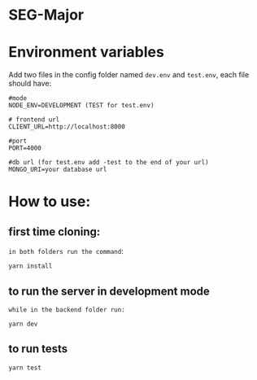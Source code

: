 # SEG-Major




# Environment variables
Add two files in the config folder named ``dev.env`` and ``test.env``, each file should have:

```.env 
#mode
NODE_ENV=DEVELOPMENT (TEST for test.env)

# frontend url
CLIENT_URL=http://localhost:8000

#port
PORT=4000

#db url (for test.env add -test to the end of your url)
MONGO_URI=your database url 
```



# How to use:

## first time cloning:

`in both folders run the command`:

```node 
yarn install 
```

## to run the server in development mode

`while in the backend folder run:`
```node
yarn dev 
```

## to run tests 

```node
yarn test
```

